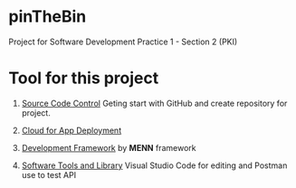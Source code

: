 # pinTheBin
Project for Software Development Practice 1 - Section 2 (PKI)


# Tool for this project
1. [Source Code Control](https://github.com/I2eNamE/pinTheBin/wiki/1.-Source-Code-Control) Geting start with GitHub and create repository for project.

2. [Cloud for App Deployment](https://github.com/I2eNamE/pinTheBin/wiki/2.-Cloud-for-App-Deployment)

3. [Development Framework](https://github.com/I2eNamE/pinTheBin/wiki/3.-Development-Framework) by **MENN** framework

4. [Software Tools and Library](https://github.com/I2eNamE/pinTheBin/wiki/4.-Software-Tools-and-Library)
Visual Studio Code for editing and Postman use to test API
